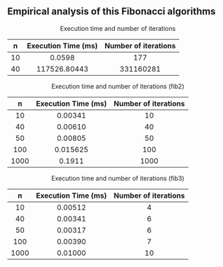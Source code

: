 ## Empirical analysis of this Fibonacci algorithms

<p align="center">Execution time and number of iterations

|  n | Execution Time (ms) | Number of iterations  |
|:--:|:-------------------:|:---------------------:|
| 10 |        0.0598       |          177          |
| 40 |     117526.80443    |       331160281       |

     
</div>

<p align="center">Execution time and number of iterations (fib2)<p/>
<div align="center">

|      n      | Execution Time (ms) | Number of iterations  |
|:-----------:|:-------------------:|:---------------------:|
|      10     |        0.00341      |           10          |
|      40     |        0.00610      |           40          |
|      50     |        0.00805      |           50          |
|      100    |       0.015625      |           100         |
|     1000    |        0.1911       |          1000         |
     
</div>

<p align="center">Execution time and number of iterations (fib3)<p/>
<div align="center">

|      n      | Execution Time (ms) | Number of iterations  |
|:-----------:|:-------------------:|:---------------------:|
|      10     |        0.00512      |            4          |
|      40     |        0.00341      |            6          |
|      50     |        0.00317      |            6          |
|      100    |        0.00390      |            7          |
|     1000    |        0.01000      |           10          |
     
</div>

